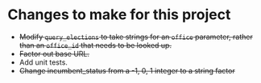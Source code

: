 # Changes to make for this project

- ~~Modify `query_elections` to take strings for an `office` parameter, rather than an `office_id` that needs to be looked up.~~
- ~~Factor out base URL.~~
- Add unit tests.
- ~~Change incumbent_status from a -1, 0, 1 integer to a string factor~~

